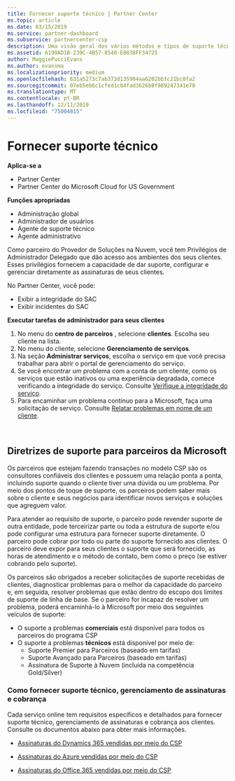 ```yaml
---
title: Fornecer suporte técnico | Partner Center
ms.topic: article
ms.date: 03/15/2019
ms.service: partner-dashboard
ms.subservice: partnercenter-csp
description: Uma visão geral dos vários métodos e tipos de suporte técnico que você pode oferecer aos seus clientes.
ms.assetid: 6199AD1B-239C-4B57-8540-E0038FF34725
author: MaggiePucciEvans
ms.author: evansma
ms.localizationpriority: medium
ms.openlocfilehash: 631a5273c7ab373d135904aa6202bbfc21bc0fa2
ms.sourcegitcommit: 07eb5eb6c1cfed1c84fad3626b8f989247341e70
ms.translationtype: MT
ms.contentlocale: pt-BR
ms.lasthandoff: 12/11/2019
ms.locfileid: "75004815"
---
```

# <a name="provide-technical-support"></a>Fornecer suporte técnico

**Aplica-se a**

-  Partner Center
-  Partner Center do Microsoft Cloud for US Government

**Funções apropriadas**
-   Administração global
-   Administrador de usuários
-   Agente de suporte técnico
-   Agente administrativo

Como parceiro do Provedor de Soluções na Nuvem, você tem Privilégios de Administrador Delegado que dão acesso aos ambientes dos seus clientes. Esses privilégios fornecem a capacidade de dar suporte, configurar e gerenciar diretamente as assinaturas de seus clientes.

No Partner Center, você pode:

-   Exibir a integridade do SAC
-   Exibir incidentes do SAC

**Executar tarefas de administrador para seus clientes**

1.  No menu do **centro de parceiros** , selecione **clientes**. Escolha seu cliente na lista.
2.  No menu do cliente, selecione **Gerenciamento de serviços**.
3.  Na seção **Administrar serviços**, escolha o serviço em que você precisa trabalhar para abrir o portal de gerenciamento do serviço.
4.  Se você encontrar um problema com a conta de um cliente, como os serviços que estão inativos ou uma experiência degradada, comece verificando a integridade do serviço. Consulte [Verifique a integridade do serviço](check-service-health.md).
5.  Para encaminhar um problema contínuo para a Microsoft, faça uma solicitação de serviço. Consulte [Relatar problemas em nome de um cliente](report-problems-on-behalf-of-a-customer.md).

 
## <a name="microsoft-partner-support-guidance"></a>Diretrizes de suporte para parceiros da Microsoft

Os parceiros que estejam fazendo transações no modelo CSP são os consultores confiáveis dos clientes e possuem uma relação ponta a ponta, incluindo suporte quando o cliente tiver uma dúvida ou um problema. Por meio dos pontos de toque de suporte, os parceiros podem saber mais sobre o cliente e seus negócios para identificar novos serviços e soluções que agreguem valor.

Para atender ao requisito de suporte, o parceiro pode revender suporte de outra entidade, pode terceirizar parte ou toda a estrutura de suporte e/ou pode configurar uma estrutura para fornecer suporte diretamente.  O parceiro pode cobrar por todo ou parte do suporte fornecido aos clientes. O parceiro deve expor para seus clientes o suporte que será fornecido, as horas de atendimento e o método de contato, bem como o preço (se estiver cobrando pelo suporte). 

Os parceiros são obrigados a receber solicitações de suporte recebidas de clientes, diagnosticar problemas para o melhor da capacidade do parceiro e, em seguida, resolver problemas que estão dentro do escopo dos limites de suporte de linha de base. Se o parceiro for incapaz de resolver um problema, poderá encaminhá-lo à Microsoft por meio dos seguintes veículos de suporte:

- O suporte a problemas **comerciais** está disponível para todos os parceiros do programa CSP
-   O suporte a problemas **técnicos** está disponível por meio de:
    -   Suporte Premier para Parceiros (baseado em tarifas)
    -   Suporte Avançado para Parceiros (baseado em tarifas)
    -   Assinatura de Suporte à Nuvem (incluída na competência Gold/Silver)

### <a name="providing-billing-subscription-management-and-technical-support"></a>Como fornecer suporte técnico, gerenciamento de assinaturas e cobrança 

Cada serviço online tem requisitos específicos e detalhados para fornecer suporte técnico, gerenciamento de assinaturas e cobrança aos clientes. Consulte os documentos abaixo para obter mais informações.

-   [Assinaturas do Dynamics 365 vendidas por meio do CSP](https://www.microsoftpartnercommunity.com/t5/CSP/Microsoft-Partner-Support-Guidance/m-p/5262#M30)

-   [Assinaturas do Azure vendidas por meio do CSP](https://www.microsoftpartnercommunity.com/t5/CSP/Microsoft-Partner-Support-Guidance/m-p/5263#M31)

-   [Assinaturas do Office 365 vendidas por meio do CSP](https://www.microsoftpartnercommunity.com/t5/CSP/Microsoft-Partner-Support-Guidance/m-p/5264#M32)
 



